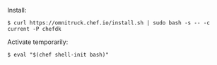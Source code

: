 Install:

```shell
$ curl https://omnitruck.chef.io/install.sh | sudo bash -s -- -c current -P chefdk
```

Activate temporarily:

```shell
$ eval "$(chef shell-init bash)"
```
